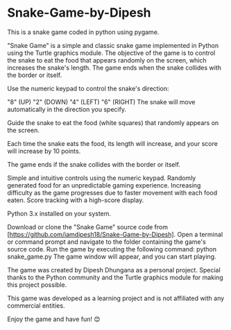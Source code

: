# Snake-Game-by-Dipesh
This is a snake game coded in python using pygame.

"Snake Game" is a simple and classic snake game implemented in Python using the Turtle graphics module. The objective of the game is to control the snake to eat the food that appears randomly on the screen, which increases the snake's length. The game ends when the snake collides with the border or itself.

Use the numeric keypad to control the snake's direction:

"8" (UP)
"2" (DOWN)
"4" (LEFT)
"6" (RIGHT)
The snake will move automatically in the direction you specify.

Guide the snake to eat the food (white squares) that randomly appears on the screen.

Each time the snake eats the food, its length will increase, and your score will increase by 10 points.

The game ends if the snake collides with the border or itself.

Simple and intuitive controls using the numeric keypad.
Randomly generated food for an unpredictable gaming experience.
Increasing difficulty as the game progresses due to faster movement with each food eaten.
Score tracking with a high-score display.

Python 3.x installed on your system.

Download or clone the "Snake Game" source code from [https://github.com/iamdipesh18/Snake-Game-by-Dipesh].
Open a terminal or command prompt and navigate to the folder containing the game's source code.
Run the game by executing the following command:
python snake_game.py
The game window will appear, and you can start playing.

The game was created by Dipesh Dhungana as a personal project.
Special thanks to the Python community and the Turtle graphics module for making this project possible.

This game was developed as a learning project and is not affiliated with any commercial entities.

Enjoy the game and have fun! 😊
